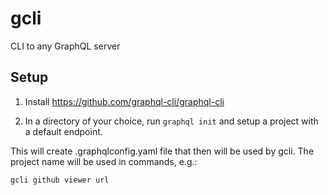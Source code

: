 # gcli

CLI to any GraphQL server

## Setup

1. Install https://github.com/graphql-cli/graphql-cli

2. In a directory of your choice, run `graphql init` and setup a project with a default endpoint.

This will create .graphqlconfig.yaml file that then will be used by gcli. The project name will be used in commands, e.g.:

```
gcli github viewer url
```
